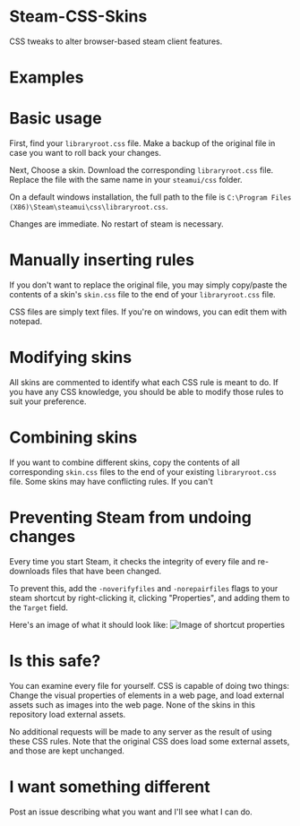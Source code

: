 # Steam-CSS-Skins
CSS tweaks to alter browser-based steam client features.

# Examples


# Basic usage
First, find your `libraryroot.css` file. Make a backup of the original file in case you want to roll back your changes.

Next, Choose a skin. Download the corresponding `libraryroot.css` file. Replace the file with the same name in your `steamui/css` folder.

On a default windows installation, the full path to the file is `C:\Program Files (X86)\Steam\steamui\css\libraryroot.css`.

Changes are immediate. No restart of steam is necessary.

# Manually inserting rules
If you don't want to replace the original file, you may simply copy/paste the contents of a skin's `skin.css` file to the end of your `libraryroot.css` file.

CSS files are simply text files. If you're on windows, you can edit them with notepad.

# Modifying skins
All skins are commented to identify what each CSS rule is meant to do. If you have any CSS knowledge, you should be able to modify those rules to suit your preference.

# Combining skins
If you want to combine different skins, copy the contents of all corresponding `skin.css` files to the end of your existing `libraryroot.css` file. Some skins may have conflicting rules. If you can't

# Preventing Steam from undoing changes
Every time you start Steam, it checks the integrity of every file and re-downloads files that have been changed.

To prevent this, add the `-noverifyfiles` and `-norepairfiles` flags to your steam shortcut by right-clicking it, clicking "Properties", and adding them to the `Target` field. 

Here's an image of what it should look like:
![Image of shortcut properties](https://i.imgur.com/kVdvuOJ.jpg)

# Is this safe?
You can examine every file for yourself. CSS is capable of doing two things: Change the visual properties of elements in a web page, and load external assets such as images into the web page. None of the skins in this repository load external assets.

No additional requests will be made to any server as the result of using these CSS rules. Note that the original CSS does load some external assets, and those are kept unchanged.

# I want something different
Post an issue describing what you want and I'll see what I can do.
